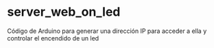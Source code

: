 # server_web_on_led
Código de Arduino para generar una dirección IP para acceder a ella y controlar el encendido de un led

